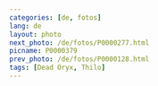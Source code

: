 ```yaml
---
categories: [de, fotos]
lang: de
layout: photo
next_photo: /de/fotos/P0000277.html
picname: P0000379
prev_photo: /de/fotos/P0000128.html
tags: [Dead Oryx, Thilo]
---
```

